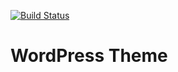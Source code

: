 [![Build Status](https://travis-ci.org/Automattic/_s.svg?branch=master)](https://travis-ci.org/Automattic/_s)

WordPress Theme
===